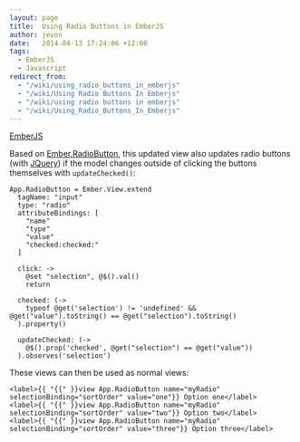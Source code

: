 ```yaml
---
layout: page
title:  Using Radio Buttons in EmberJS
author: jevon
date:   2014-04-13 17:24:06 +12:00
tags:
  - EmberJS
  - Javascript
redirect_from:
  - "/wiki/using_radio_buttons_in_emberjs"
  - "/wiki/Using Radio Buttons In Emberjs"
  - "/wiki/using radio buttons in emberjs"
  - "/wiki/Using_Radio_Buttons_In_Emberjs"
---
```


[EmberJS](EmberJS.md)

Based on <a href="http://thoughts.z-dev.org/2013/07/04/post/">Ember.RadioButton</a>, this updated view also updates radio buttons (with [JQuery](JQuery.md)) if the model changes outside of clicking the buttons themselves with `updateChecked()`:

```
App.RadioButton = Ember.View.extend
  tagName: "input"
  type: "radio"
  attributeBindings: [
    "name"
    "type"
    "value"
    "checked:checked:"
  ]

  click: ->
    @set "selection", @$().val()
    return

  checked: (->
    typeof @get('selection') != 'undefined' && @get("value").toString() == @get("selection").toString()
  ).property()

  updateChecked: (->
    @$().prop('checked', @get("selection") == @get("value"))
  ).observes('selection')
```

These views can then be used as normal views:

```
<label>{{ "{{" }}view App.RadioButton name="myRadio" selectionBinding="sortOrder" value="one"}} Option one</label>
<label>{{ "{{" }}view App.RadioButton name="myRadio" selectionBinding="sortOrder" value="two"}} Option two</label>
<label>{{ "{{" }}view App.RadioButton name="myRadio" selectionBinding="sortOrder" value="three"}} Option three</label>
```

